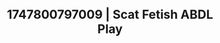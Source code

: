 ---
categories:
- Erotic surprise
- Punk lovers
- Flushed skin
- Enema fetish
- Mormon threesome
image: /assets/images/1747800797009.jpg
layout: post
seo:
  description: Featured content with sensual ABDL Play, Scat Fetish. HD images available.
  keywords: ABDL Play, Scat Fetish
  og_image: /assets/images/1747800797009.jpg
  schema_type: VisualArtwork
tags:
- ABDL Play
- '#1747800797009'
- Scat Fetish
title: 1747800797009 | Scat Fetish ABDL Play
---